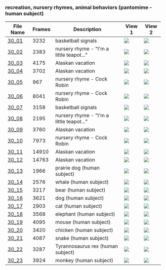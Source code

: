 ### recreation, nursery rhymes, animal behaviors (pantomime - human subject)
|File Name|Frames|Description|View 1|View 2|
|-|-|-|-|-|
|[30_01](https://github.com/Shriinivas/cmubvh/raw/main/Sequence-030-034/30/Data/30_01.zip)|3232|basketball signals|<img src="https://github.com/Shriinivas/cmubvhgifs/blob/main/Sequence-030-034/30/30_01_0.gif"/>|<img src="https://github.com/Shriinivas/cmubvhgifs/blob/main/Sequence-030-034/30/30_01_1.gif"/>|
|[30_02](https://github.com/Shriinivas/cmubvh/raw/main/Sequence-030-034/30/Data/30_02.zip)|2383|nursery rhyme - "I'm a little teapot..."|<img src="https://github.com/Shriinivas/cmubvhgifs/blob/main/Sequence-030-034/30/30_02_0.gif"/>|<img src="https://github.com/Shriinivas/cmubvhgifs/blob/main/Sequence-030-034/30/30_02_1.gif"/>|
|[30_03](https://github.com/Shriinivas/cmubvh/raw/main/Sequence-030-034/30/Data/30_03.zip)|4175|Alaskan vacation|<img src="https://github.com/Shriinivas/cmubvhgifs/blob/main/Sequence-030-034/30/30_03_0.gif"/>|<img src="https://github.com/Shriinivas/cmubvhgifs/blob/main/Sequence-030-034/30/30_03_1.gif"/>|
|[30_04](https://github.com/Shriinivas/cmubvh/raw/main/Sequence-030-034/30/Data/30_04.zip)|3702|Alaskan vacation|<img src="https://github.com/Shriinivas/cmubvhgifs/blob/main/Sequence-030-034/30/30_04_0.gif"/>|<img src="https://github.com/Shriinivas/cmubvhgifs/blob/main/Sequence-030-034/30/30_04_1.gif"/>|
|[30_05](https://github.com/Shriinivas/cmubvh/raw/main/Sequence-030-034/30/Data/30_05.zip)|967|nursery rhyme - Cock Robin|<img src="https://github.com/Shriinivas/cmubvhgifs/blob/main/Sequence-030-034/30/30_05_0.gif"/>|<img src="https://github.com/Shriinivas/cmubvhgifs/blob/main/Sequence-030-034/30/30_05_1.gif"/>|
|[30_06](https://github.com/Shriinivas/cmubvh/raw/main/Sequence-030-034/30/Data/30_06.zip)|8041|nursery rhyme - Cock Robin|<img src="https://github.com/Shriinivas/cmubvhgifs/blob/main/Sequence-030-034/30/30_06_0.gif"/>|<img src="https://github.com/Shriinivas/cmubvhgifs/blob/main/Sequence-030-034/30/30_06_1.gif"/>|
|[30_07](https://github.com/Shriinivas/cmubvh/raw/main/Sequence-030-034/30/Data/30_07.zip)|3158|basketball signals|<img src="https://github.com/Shriinivas/cmubvhgifs/blob/main/Sequence-030-034/30/30_07_0.gif"/>|<img src="https://github.com/Shriinivas/cmubvhgifs/blob/main/Sequence-030-034/30/30_07_1.gif"/>|
|[30_08](https://github.com/Shriinivas/cmubvh/raw/main/Sequence-030-034/30/Data/30_08.zip)|2195|nursery rhyme - "I'm a little teapot..."|<img src="https://github.com/Shriinivas/cmubvhgifs/blob/main/Sequence-030-034/30/30_08_0.gif"/>|<img src="https://github.com/Shriinivas/cmubvhgifs/blob/main/Sequence-030-034/30/30_08_1.gif"/>|
|[30_09](https://github.com/Shriinivas/cmubvh/raw/main/Sequence-030-034/30/Data/30_09.zip)|3760|Alaskan vacation|<img src="https://github.com/Shriinivas/cmubvhgifs/blob/main/Sequence-030-034/30/30_09_0.gif"/>|<img src="https://github.com/Shriinivas/cmubvhgifs/blob/main/Sequence-030-034/30/30_09_1.gif"/>|
|[30_10](https://github.com/Shriinivas/cmubvh/raw/main/Sequence-030-034/30/Data/30_10.zip)|7973|nursery rhyme - Cock Robin|<img src="https://github.com/Shriinivas/cmubvhgifs/blob/main/Sequence-030-034/30/30_10_0.gif"/>|<img src="https://github.com/Shriinivas/cmubvhgifs/blob/main/Sequence-030-034/30/30_10_1.gif"/>|
|[30_11](https://github.com/Shriinivas/cmubvh/raw/main/Sequence-030-034/30/Data/30_11.zip)|14910|Alaskan vacation|<img src="https://github.com/Shriinivas/cmubvhgifs/blob/main/Sequence-030-034/30/30_11_0.gif"/>|<img src="https://github.com/Shriinivas/cmubvhgifs/blob/main/Sequence-030-034/30/30_11_1.gif"/>|
|[30_12](https://github.com/Shriinivas/cmubvh/raw/main/Sequence-030-034/30/Data/30_12.zip)|14763|Alaskan vacation|<img src="https://github.com/Shriinivas/cmubvhgifs/blob/main/Sequence-030-034/30/30_12_0.gif"/>|<img src="https://github.com/Shriinivas/cmubvhgifs/blob/main/Sequence-030-034/30/30_12_1.gif"/>|
|[30_13](https://github.com/Shriinivas/cmubvh/raw/main/Sequence-030-034/30/Data/30_13.zip)|1966|prairie dog (human subject)|<img src="https://github.com/Shriinivas/cmubvhgifs/blob/main/Sequence-030-034/30/30_13_0.gif"/>|<img src="https://github.com/Shriinivas/cmubvhgifs/blob/main/Sequence-030-034/30/30_13_1.gif"/>|
|[30_14](https://github.com/Shriinivas/cmubvh/raw/main/Sequence-030-034/30/Data/30_14.zip)|2576|whale (human subject)|<img src="https://github.com/Shriinivas/cmubvhgifs/blob/main/Sequence-030-034/30/30_14_0.gif"/>|<img src="https://github.com/Shriinivas/cmubvhgifs/blob/main/Sequence-030-034/30/30_14_1.gif"/>|
|[30_15](https://github.com/Shriinivas/cmubvh/raw/main/Sequence-030-034/30/Data/30_15.zip)|3217|bear (human subject)|<img src="https://github.com/Shriinivas/cmubvhgifs/blob/main/Sequence-030-034/30/30_15_0.gif"/>|<img src="https://github.com/Shriinivas/cmubvhgifs/blob/main/Sequence-030-034/30/30_15_1.gif"/>|
|[30_16](https://github.com/Shriinivas/cmubvh/raw/main/Sequence-030-034/30/Data/30_16.zip)|3621|dog (human subject)|<img src="https://github.com/Shriinivas/cmubvhgifs/blob/main/Sequence-030-034/30/30_16_0.gif"/>|<img src="https://github.com/Shriinivas/cmubvhgifs/blob/main/Sequence-030-034/30/30_16_1.gif"/>|
|[30_17](https://github.com/Shriinivas/cmubvh/raw/main/Sequence-030-034/30/Data/30_17.zip)|2903|cat (human subject)|<img src="https://github.com/Shriinivas/cmubvhgifs/blob/main/Sequence-030-034/30/30_17_0.gif"/>|<img src="https://github.com/Shriinivas/cmubvhgifs/blob/main/Sequence-030-034/30/30_17_1.gif"/>|
|[30_18](https://github.com/Shriinivas/cmubvh/raw/main/Sequence-030-034/30/Data/30_18.zip)|3568|elephant (human subject)|<img src="https://github.com/Shriinivas/cmubvhgifs/blob/main/Sequence-030-034/30/30_18_0.gif"/>|<img src="https://github.com/Shriinivas/cmubvhgifs/blob/main/Sequence-030-034/30/30_18_1.gif"/>|
|[30_19](https://github.com/Shriinivas/cmubvh/raw/main/Sequence-030-034/30/Data/30_19.zip)|4095|mouse (human subject)|<img src="https://github.com/Shriinivas/cmubvhgifs/blob/main/Sequence-030-034/30/30_19_0.gif"/>|<img src="https://github.com/Shriinivas/cmubvhgifs/blob/main/Sequence-030-034/30/30_19_1.gif"/>|
|[30_20](https://github.com/Shriinivas/cmubvh/raw/main/Sequence-030-034/30/Data/30_20.zip)|3420|chicken (human subject)|<img src="https://github.com/Shriinivas/cmubvhgifs/blob/main/Sequence-030-034/30/30_20_0.gif"/>|<img src="https://github.com/Shriinivas/cmubvhgifs/blob/main/Sequence-030-034/30/30_20_1.gif"/>|
|[30_21](https://github.com/Shriinivas/cmubvh/raw/main/Sequence-030-034/30/Data/30_21.zip)|4087|snake (human subject)|<img src="https://github.com/Shriinivas/cmubvhgifs/blob/main/Sequence-030-034/30/30_21_0.gif"/>|<img src="https://github.com/Shriinivas/cmubvhgifs/blob/main/Sequence-030-034/30/30_21_1.gif"/>|
|[30_22](https://github.com/Shriinivas/cmubvh/raw/main/Sequence-030-034/30/Data/30_22.zip)|3287|Tyrannosaurus rex (human subject)|<img src="https://github.com/Shriinivas/cmubvhgifs/blob/main/Sequence-030-034/30/30_22_0.gif"/>|<img src="https://github.com/Shriinivas/cmubvhgifs/blob/main/Sequence-030-034/30/30_22_1.gif"/>|
|[30_23](https://github.com/Shriinivas/cmubvh/raw/main/Sequence-030-034/30/Data/30_23.zip)|3924|monkey (human subject)|<img src="https://github.com/Shriinivas/cmubvhgifs/blob/main/Sequence-030-034/30/30_23_0.gif"/>|<img src="https://github.com/Shriinivas/cmubvhgifs/blob/main/Sequence-030-034/30/30_23_1.gif"/>|
